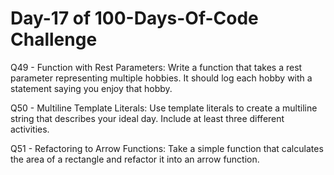 <h1>Day-17 of 100-Days-Of-Code Challenge</h1>

Q49 - Function with Rest Parameters: Write a function that takes a rest parameter representing multiple hobbies. It should log each hobby with a statement saying you enjoy that hobby.

Q50 - Multiline Template Literals: Use template literals to create a multiline string that describes your ideal day. Include at least three different activities.

Q51 - Refactoring to Arrow Functions: Take a simple function that calculates the area of a rectangle and refactor it into an arrow function.
